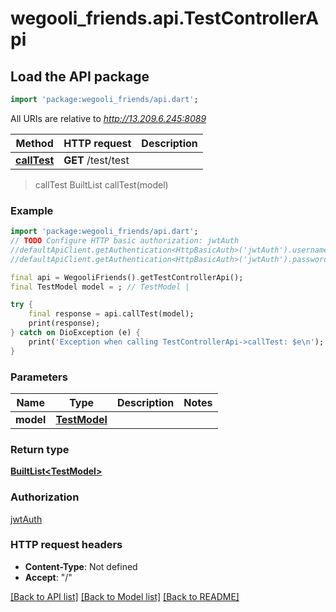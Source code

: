 # wegooli_friends.api.TestControllerApi

## Load the API package

```dart
import 'package:wegooli_friends/api.dart';
```

All URIs are relative to *http://13.209.6.245:8089*

| Method                                        | HTTP request       | Description |
| --------------------------------------------- | ------------------ | ----------- |
| [**callTest**](TestControllerApi.md#calltest) | **GET** /test/test |

> callTest
> BuiltList<TestModel> callTest(model)

### Example

```dart
import 'package:wegooli_friends/api.dart';
// TODO Configure HTTP basic authorization: jwtAuth
//defaultApiClient.getAuthentication<HttpBasicAuth>('jwtAuth').username = 'YOUR_USERNAME'
//defaultApiClient.getAuthentication<HttpBasicAuth>('jwtAuth').password = 'YOUR_PASSWORD';

final api = WegooliFriends().getTestControllerApi();
final TestModel model = ; // TestModel |

try {
    final response = api.callTest(model);
    print(response);
} catch on DioException (e) {
    print('Exception when calling TestControllerApi->callTest: $e\n');
}
```

### Parameters

| Name      | Type                 | Description | Notes |
| --------- | -------------------- | ----------- | ----- |
| **model** | [**TestModel**](.md) |             |

### Return type

[**BuiltList&lt;TestModel&gt;**](TestModel.md)

### Authorization

[jwtAuth](../README.md#jwtAuth)

### HTTP request headers

- **Content-Type**: Not defined
- **Accept**: "/"

[[Back to API list]](../README.md#documentation-for-api-endpoints)
[[Back to Model list]](../README.md#documentation-for-models)
[[Back to README]](../README.md)
